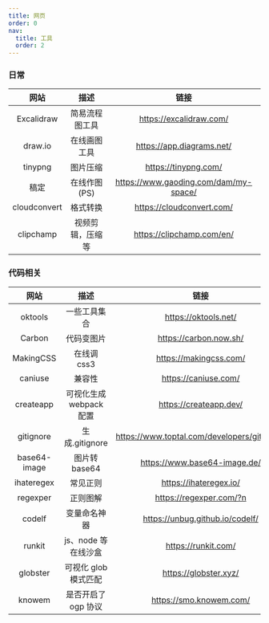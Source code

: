 ```yaml
---
title: 网页
order: 0
nav:
  title: 工具
  order: 2
---
```


### 日常

|     网站     |       描述       |                 链接                  |
| :----------: | :--------------: | :-----------------------------------: |
|  Excalidraw  |  简易流程图工具  |        https://excalidraw.com/        |
|   draw.io    |   在线画图工具   |       https://app.diagrams.net/       |
|   tinypng    |     图片压缩     |         https://tinypng.com/          |
|     稿定     |   在线作图(PS)   | https://www.gaoding.com/dam/my-space/ |
| cloudconvert |     格式转换     |       https://cloudconvert.com/       |
|  clipchamp   | 视频剪辑，压缩等 |       https://clipchamp.com/en/       |

### 代码相关

|     网站     |          描述           |                    链接                     |
| :----------: | :---------------------: | :-----------------------------------------: |
|   oktools    |      一些工具集合       |            https://oktools.net/             |
|    Carbon    |       代码变图片        |           https://carbon.now.sh/            |
|  MakingCSS   |       在线调 css3       |           https://makingcss.com/            |
|   caniuse    |         兼容性          |            https://caniuse.com/             |
|  createapp   | 可视化生成 webpack 配置 |           https://createapp.dev/            |
|  gitignore   |     生成.gitignore      | https://www.toptal.com/developers/gitignore |
| base64-image |      图片转 base64      |        https://www.base64-image.de/         |
|  ihateregex  |        常见正则         |           https://ihateregex.io/            |
|   regexper   |        正则图解         |           https://regexper.com/?n           |
|    codelf    |      变量命名神器       |       https://unbug.github.io/codelf/       |
|    runkit    |   js、node 等在线沙盒   |             https://runkit.com/             |
|   globster   |  可视化 glob 模式匹配   |            https://globster.xyz/            |
|    knowem    |   是否开启了 ogp 协议   |           https://smo.knowem.com/           |
